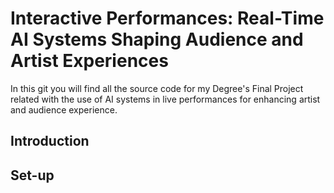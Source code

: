 # Interactive Performances: Real-Time AI Systems Shaping Audience and Artist Experiences
In this git you will find all the source code for my Degree's Final Project related with the use of AI systems in live performances for enhancing artist and audience experience.

## Introduction
## Set-up
